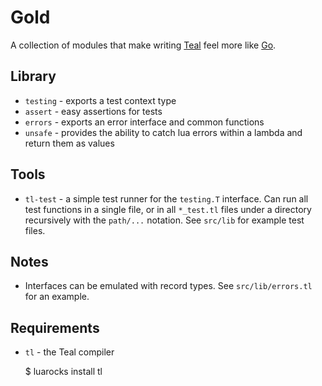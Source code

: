 Gold
===

A collection of modules that make writing [Teal](https://github.com/teal-language/tl) feel more like [Go](https://golang.org/).

## Library

* `testing` - exports a test context type
* `assert` - easy assertions for tests 
* `errors` - exports an error interface and common functions
* `unsafe` - provides the ability to catch lua errors within a lambda and return them as values

## Tools
* `tl-test` - a simple test runner for the `testing.T` interface. Can run all test functions in a single file, or in all `*_test.tl` files under a directory recursively with the `path/...` notation. See `src/lib` for example test files.

## Notes

* Interfaces can be emulated with record types. See `src/lib/errors.tl` for an example.

## Requirements
* `tl` - the Teal compiler
    
    $ luarocks install tl